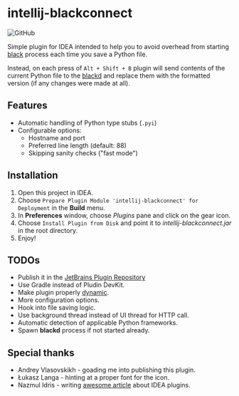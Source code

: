 # intellij-blackconnect

![GitHub](https://img.shields.io/github/license/lensvol/intellij-blackconnect)

Simple plugin for IDEA intended to help you to avoid overhead from starting [black](https://github.com/psf/black) process each time you save a Python file.

Instead, on each press of `Alt + Shift + B` plugin will send contents of the current Python file to the [blackd](https://black.readthedocs.io/en/stable/blackd.html) and replace them with the formatted version (if any changes were made at all).

## Features

* Automatic handling of Python type stubs (`.pyi`)
* Configurable options:
    * Hostname and port
    * Preferred line length (default: 88)
    * Skipping sanity checks ("fast mode")

## Installation

1. Open this project in IDEA.
2. Choose `Prepare Plugin Module 'intellij-blackconnect' for Deployment` in the **Build** menu.
3.  In **Preferences** window, choose *Plugins* pane and click on the gear icon.
4. Choose `Install Plugin from Disk` and point it to *intellij-blackconnect.jar* in the root directory.
5. Enjoy!

## TODOs

* Publish it in the [JetBrains Plugin Repository](https://plugins.jetbrains.com/)
* Use Gradle instead of Pludin DevKit.
* Make plugin properly [dynamic](https://www.jetbrains.org/intellij/sdk/docs/basics/plugin_structure/dynamic_plugins.html).
* More configuration options.
* Hook into file saving logic.
* Use background thread instead of UI thread for HTTP call.
* Automatic detection of applicable Python frameworks.
* Spawn **blackd** process if not started already.

## Special thanks

* Andrey Vlasovskikh - goading me into publishing this plugin.
* Łukasz Langa - hinting at a proper font for the icon.
* Nazmul Idris - writing [awesome article](https://developerlife.com/2019/08/25/idea-plugin-example-intro/) about IDEA plugins.
